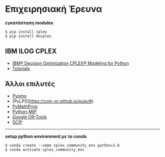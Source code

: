 # Επιχειρησιακή Έρευνα

**εγκατάσταση modules**

```
$ pip install cplex
$ pip install docplex
```

## IBM ILOG CPLEX

* [IBM® Decision Optimization CPLEX® Modeling for Python](http://ibmdecisionoptimization.github.io/docplex-doc/)
* [Tutorials](./IBM_DO_Tutorials/README.md)

## Άλλοι επιλυτές

* [Pyomo](http://www.pyomo.org/)
* [PuLP]](https://coin-or.github.io/pulp/#)
* [PyMathProg](http://pymprog.sourceforge.net/)
* [Python-MIP](https://www.python-mip.com/)
* [Google OR-Tools](https://developers.google.com/optimization)
* [SCIP](https://www.scipopt.org/)


---

**setup python environment με το conda**

```
$ conda create --name cplex_community_env python=3.8
$ conda activate cplex_community_env
```